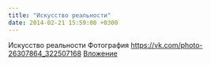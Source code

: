 ```yaml
---
title: "Искусство реальности"
date: 2014-02-21 15:59:00 +0300
---
```


Искусство реальности
Фотография
<a class="vk-attach" href="https://vk.com/photo-26307864_322507168">https://vk.com/photo-26307864_322507168</a>
<a class="vk-attach" href="https://vk.com/photo-26307864_322507168">Вложение</a>
